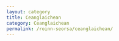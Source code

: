 ```yaml
---
layout: category
title: Ceanglaichean
category: Ceanglaichean
permalink: /roinn-seorsa/ceanglaichean/
---
```

